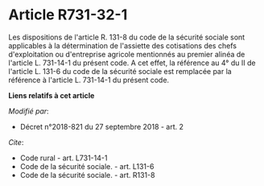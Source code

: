 # Article R731-32-1

Les dispositions de l'article R. 131-8 du code de la sécurité sociale sont applicables à la détermination de l'assiette des
cotisations des chefs d'exploitation ou d'entreprise agricole mentionnés au premier alinéa de l'article L. 731-14-1 du
présent code. A cet effet, la référence au 4° du II de l'article L. 131-6 du code de la sécurité sociale est remplacée par la
référence à l'article L. 731-14-1 du présent code.

**Liens relatifs à cet article**

_Modifié par_:

  - Décret n°2018-821 du 27 septembre 2018 - art. 2

_Cite_:

  - Code rural - art. L731-14-1
  - Code de la sécurité sociale. - art. L131-6
  - Code de la sécurité sociale. - art. R131-8
